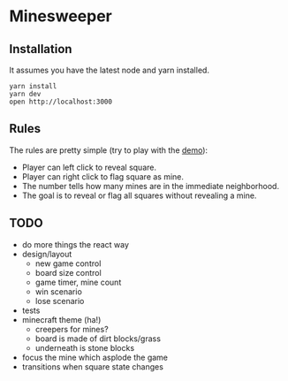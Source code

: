 # Minesweeper

## Installation

It assumes you have the latest node and yarn installed.

```
yarn install
yarn dev
open http://localhost:3000
```

## Rules

The rules are pretty simple (try to play with the [demo](https://sweeper.now.sh/)):

* Player can left click to reveal square.
* Player can right click to flag square as mine.
* The number tells how many mines are in the immediate neighborhood.
* The goal is to reveal or flag all squares without revealing a mine.


## TODO

* do more things the react way
* design/layout
    * new game control
    * board size control
    * game timer, mine count
    * win scenario
    * lose scenario
* tests
* minecraft theme (ha!)
    * creepers for mines?
    * board is made of dirt blocks/grass
    * underneath is stone blocks
* focus the mine which asplode the game
* transitions when square state changes

